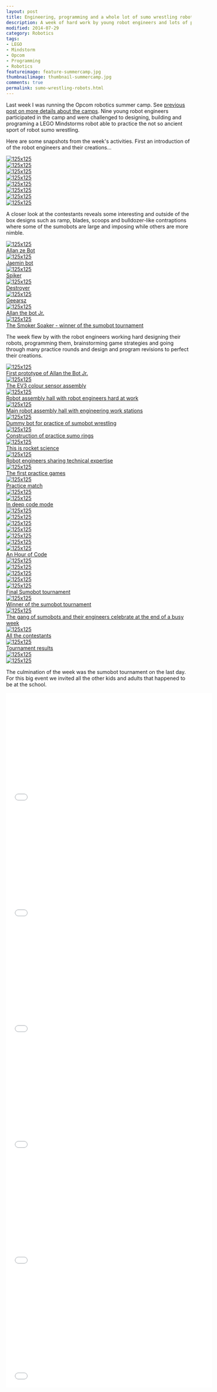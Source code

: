 ```yaml
---
layout: post  
title: Engineering, programming and a whole lot of sumo wrestling robots  
description: A week of hard work by young robot engineers and lots of programming resulted in a remarkable line-up of sumobots ready to battle for the glory of becoming the champion sumobot.
modified: 2014-07-29
category: Robotics
tags:
- LEGO
- Mindstorm
- Opcom
- Programming
- Robotics
featureimage: feature-summercamp.jpg
thumbnailimage: thumbnail-summercamp.jpg
comments: true 
permalink: sumo-wrestling-robots.html
--- 
```

<p>Last week I was running the Opcom robotics summer camp. See <a href="wanted-lego-ninjas.html">previous post on more details about the camps</a>. Nine young robot engineers participated in the camp and were challenged to designing, building and programing a LEGO Mindstorms robot able to practice the not so ancient sport of robot sumo wrestling.</p>

<p>Here are some snapshots from the week's activities. First an introduction of of the robot engineers and their creations...</p>
<div class="row">
  <div class="col-xs-6 col-md-4">
    <a href="http://drpineda.ca/img/post_images/summer_camp-info1.jpg" class="thumbnail">
      <img src="http://drpineda.ca/img/post_images/summer_camp-info1.jpg" alt="125x125">
	  <figcaption></figcaption>
	</a>
  </div>
  <div class="col-xs-6 col-md-4">
    <a href="http://drpineda.ca/img/post_images/summer_camp-info2.jpg" class="thumbnail">
      <img src="http://drpineda.ca/img/post_images/summer_camp-info2.jpg" alt="125x125">
	  <figcaption></figcaption>
    </a>
  </div>
  <div class="col-xs-6 col-md-4">
    <a href="http://drpineda.ca/img/post_images/summer_camp-info3.jpg" class="thumbnail">
      <img src="http://drpineda.ca/img/post_images/summer_camp-info3.jpg" alt="125x125">
	  <figcaption></figcaption>
    </a>
  </div>
</div>

<div class="row">
  <div class="col-xs-6 col-md-4">
    <a href="http://drpineda.ca/img/post_images/summer_camp-info4.jpg" class="thumbnail">
      <img src="http://drpineda.ca/img/post_images/summer_camp-info4.jpg" alt="125x125">
	  <figcaption></figcaption>
	</a>
  </div>
  <div class="col-xs-6 col-md-4">
    <a href="http://drpineda.ca/img/post_images/summer_camp-info5.jpg" class="thumbnail">
      <img src="http://drpineda.ca/img/post_images/summer_camp-info5.jpg" alt="125x125">
	  <figcaption></figcaption>
    </a>
  </div>
  <div class="col-xs-6 col-md-4">
    <a href="http://drpineda.ca/img/post_images/summer_camp-info6.jpg" class="thumbnail">
      <img src="http://drpineda.ca/img/post_images/summer_camp-info6.jpg" alt="125x125">
	  <figcaption></figcaption>
    </a>
  </div>
</div>

<div class="row">
  <div class="col-xs-6 col-md-4">
    <a href="http://drpineda.ca/img/post_images/summer_camp-info7.jpg" class="thumbnail">
      <img src="http://drpineda.ca/img/post_images/summer_camp-info7.jpg" alt="125x125">
	  <figcaption></figcaption>
	</a>
  </div>
  <div class="col-xs-6 col-md-4">
    <a href="http://drpineda.ca/img/post_images/summer_camp-info8.jpg" class="thumbnail">
      <img src="http://drpineda.ca/img/post_images/summer_camp-info8.jpg" alt="125x125">
	  <figcaption></figcaption>
    </a>
  </div>
</div>

<p>A closer look at the contestants reveals some interesting and outside of the box designs such as ramp, blades, scoops and bulldozer-like contraptions where some of the sumobots are large and imposing while others are more nimble.<p>

<div class="row">  
  <div class="col-xs-6 col-md-4">
    <a href="http://drpineda.ca/img/post_images/summer_camp-allan.jpg" class="thumbnail">
      <img src="http://drpineda.ca/img/post_images/summer_camp-allan.jpg" alt="125x125">
	  <figcaption>Allan ze Bot</figcaption>
    </a>
  </div>  
  <div class="col-xs-6 col-md-4">
    <a href="http://drpineda.ca/img/post_images/summer_camp-jaemins.jpg" class="thumbnail">
      <img src="http://drpineda.ca/img/post_images/summer_camp-jaemins.jpg" alt="125x125">
	  <figcaption>Jaemin bot</figcaption>
    </a>
  </div>
  <div class="col-xs-6 col-md-4">
    <a href="http://drpineda.ca/img/post_images/summer_camp-spiker.jpg" class="thumbnail">
      <img src="http://drpineda.ca/img/post_images/summer_camp-spiker.jpg" alt="125x125">
	  <figcaption>Spiker</figcaption>
    </a>
  </div>  
</div>

<div class="row">  
  <div class="col-xs-6 col-md-4">
    <a href="http://drpineda.ca/img/post_images/summer_camp-destroyer.jpg" class="thumbnail">
      <img src="http://drpineda.ca/img/post_images/summer_camp-destroyer.jpg" alt="125x125">
	  <figcaption>Destroyer</figcaption>
    </a>
  </div>  
  <div class="col-xs-6 col-md-4">
    <a href="http://drpineda.ca/img/post_images/summer_camp-geearsz.jpg" class="thumbnail">
      <img src="http://drpineda.ca/img/post_images/summer_camp-geearsz.jpg" alt="125x125">
	  <figcaption>Geearsz</figcaption>
    </a>
  </div>
  <div class="col-xs-6 col-md-4">
    <a href="http://drpineda.ca/img/post_images/summer_camp-allanjr.jpg" class="thumbnail">
      <img src="http://drpineda.ca/img/post_images/summer_camp-allanjr.jpg" alt="125x125">
	  <figcaption>Allan the bot Jr.</figcaption>
    </a>
  </div>  
</div>

<div class="row">  
  <div class="col-xs-6 col-md-4">
    <a href="http://drpineda.ca/img/post_images/summer_camp-smokersoaker.jpg" class="thumbnail">
      <img src="http://drpineda.ca/img/post_images/summer_camp-smokersoaker.jpg" alt="125x125">
	  <figcaption>The Smoker Soaker - winner of the sumobot tournament</figcaption>
    </a>
  </div>   
</div>

<p>The week flew by with the robot engineers working hard designing their robots, programming them, brainstorming game strategies and going through many practice rounds and design and program revisions to perfect their creations.</p>

<div class="row">
  <div class="col-xs-6 col-md-4">
    <a href="http://drpineda.ca/img/post_images/summer_camp_1.jpg" class="thumbnail">
      <img src="http://drpineda.ca/img/post_images/summer_camp_1.jpg" alt="125x125">
	  <figcaption>First prototype of Allan the Bot Jr.</figcaption>
	</a>

  </div>
  <div class="col-xs-6 col-md-4">
    <a href="http://drpineda.ca/img/post_images/summer_camp_2.jpg" class="thumbnail">
      <img src="http://drpineda.ca/img/post_images/summer_camp_2.jpg" alt="125x125">
	  <figcaption>The EV3 colour sensor assembly</figcaption>
    </a>
  </div>
  <div class="col-xs-6 col-md-4">
    <a href="http://drpineda.ca/img/post_images/summer_camp_3.jpg" class="thumbnail">
      <img src="http://drpineda.ca/img/post_images/summer_camp_3.jpg" alt="125x125">
	  <figcaption>Robot assembly hall with robot engineers hard at work</figcaption>
    </a>
  </div>
</div>
  
<div class="row">  
  <div class="col-xs-6 col-md-4">
    <a href="http://drpineda.ca/img/post_images/summer_camp_4.jpg" class="thumbnail">
      <img src="http://drpineda.ca/img/post_images/summer_camp_4.jpg" alt="125x125">
	  <figcaption>Main robot assembly hall with engineering work stations</figcaption>
    </a>
  </div>
  <div class="col-xs-6 col-md-4">
    <a href="http://drpineda.ca/img/post_images/summer_camp_5.jpg" class="thumbnail">
      <img src="http://drpineda.ca/img/post_images/summer_camp_5.jpg" alt="125x125">
	  <figcaption>Dummy bot for practice of sumobot wrestling</figcaption>
    </a>
  </div>
  <div class="col-xs-6 col-md-4">
    <a href="http://drpineda.ca/img/post_images/summer_camp_6.jpg" class="thumbnail">
      <img src="http://drpineda.ca/img/post_images/summer_camp_6.jpg" alt="125x125">
	  <figcaption>Construction of practice sumo rings</figcaption>
    </a>
  </div>  
</div>

<div class="row">  
  <div class="col-xs-6 col-md-4">
    <a href="http://drpineda.ca/img/post_images/summer_camp_7.jpg" class="thumbnail">
      <img src="http://drpineda.ca/img/post_images/summer_camp_7.jpg" alt="125x125">
	  <figcaption>This is rocket science</figcaption>
    </a>
  </div>
  <div class="col-xs-6 col-md-4">
    <a href="http://drpineda.ca/img/post_images/summer_camp_8.jpg" class="thumbnail">
      <img src="http://drpineda.ca/img/post_images/summer_camp_8.jpg" alt="125x125">
	  <figcaption>Robot engineers sharing technical expertise</figcaption>
    </a>
  </div>
    <div class="col-xs-6 col-md-4">
    <a href="http://drpineda.ca/img/post_images/summer_camp_10.jpg" class="thumbnail">
      <img src="http://drpineda.ca/img/post_images/summer_camp_10.jpg" alt="125x125">
	  <figcaption>The first practice games</figcaption>
    </a>
  </div>
</div>

<div class="row">  
  <div class="col-xs-6 col-md-4">
    <a href="http://drpineda.ca/img/post_images/summer_camp_11.jpg" class="thumbnail">
      <img src="http://drpineda.ca/img/post_images/summer_camp_11.jpg" alt="125x125">
	  <figcaption>Practice match</figcaption>
    </a>
  </div>
  <div class="col-xs-6 col-md-4">
    <a href="http://drpineda.ca/img/post_images/summer_camp_12.jpg" class="thumbnail">
      <img src="http://drpineda.ca/img/post_images/summer_camp_12.jpg" alt="125x125">
	  <figcaption></figcaption>
    </a>
  </div>
  <div class="col-xs-6 col-md-4">
    <a href="http://drpineda.ca/img/post_images/summer_camp_13.jpg" class="thumbnail">
      <img src="http://drpineda.ca/img/post_images/summer_camp_13.jpg" alt="125x125">
	  <figcaption>In deep code mode</figcaption>
    </a>
  </div>
</div>

<div class="row">  
  <div class="col-xs-6 col-md-4">
    <a href="http://drpineda.ca/img/post_images/summer_camp_19.jpg" class="thumbnail">
      <img src="http://drpineda.ca/img/post_images/summer_camp_19.jpg" alt="125x125">
	  <figcaption></figcaption>
    </a>
  </div>
  <div class="col-xs-6 col-md-4">
    <a href="http://drpineda.ca/img/post_images/summer_camp_14.jpg" class="thumbnail">
      <img src="http://drpineda.ca/img/post_images/summer_camp_14.jpg" alt="125x125">
	  <figcaption></figcaption>
    </a>
  </div>
  <div class="col-xs-6 col-md-4">
    <a href="http://drpineda.ca/img/post_images/summer_camp_15.jpg" class="thumbnail">
      <img src="http://drpineda.ca/img/post_images/summer_camp_15.jpg" alt="125x125">
	  <figcaption></figcaption>
    </a>
  </div>  
</div>

<div class="row">  
  <div class="col-xs-6 col-md-4">
    <a href="http://drpineda.ca/img/post_images/summer_camp_16.jpg" class="thumbnail">
      <img src="http://drpineda.ca/img/post_images/summer_camp_16.jpg" alt="125x125">
	  <figcaption></figcaption>
    </a>
  </div>  
  <div class="col-xs-6 col-md-4">
    <a href="http://drpineda.ca/img/post_images/summer_camp_17.jpg" class="thumbnail">
      <img src="http://drpineda.ca/img/post_images/summer_camp_17.jpg" alt="125x125">
	  <figcaption></figcaption>
    </a>
  </div>
  <div class="col-xs-6 col-md-4">
    <a href="http://drpineda.ca/img/post_images/summer_camp_18.jpg" class="thumbnail">
      <img src="http://drpineda.ca/img/post_images/summer_camp_18.jpg" alt="125x125">
	  <figcaption></figcaption>
    </a>
  </div>  
</div>

<div class="row">  
  <div class="col-xs-6 col-md-4">
    <a href="http://drpineda.ca/img/post_images/summer_camp_19.jpg" class="thumbnail">
      <img src="http://drpineda.ca/img/post_images/summer_camp_19.jpg" alt="125x125">
	  <figcaption>An Hour of Code</figcaption>
    </a>
  </div>  
  <div class="col-xs-6 col-md-4">
    <a href="http://drpineda.ca/img/post_images/summer_camp_20.jpg" class="thumbnail">
      <img src="http://drpineda.ca/img/post_images/summer_camp_20.jpg" alt="125x125">
	  <figcaption></figcaption>
    </a>
  </div>
  <div class="col-xs-6 col-md-4">
    <a href="http://drpineda.ca/img/post_images/summer_camp_21.jpg" class="thumbnail">
      <img src="http://drpineda.ca/img/post_images/summer_camp_21.jpg" alt="125x125">
	  <figcaption></figcaption>
    </a>
  </div>  
</div>

<div class="row">  
  <div class="col-xs-6 col-md-4">
    <a href="http://drpineda.ca/img/post_images/summer_camp_22.jpg" class="thumbnail">
      <img src="http://drpineda.ca/img/post_images/summer_camp_22.jpg" alt="125x125">
	  <figcaption></figcaption>
    </a>
  </div>  
  <div class="col-xs-6 col-md-4">
    <a href="http://drpineda.ca/img/post_images/summer_camp_23.jpg" class="thumbnail">
      <img src="http://drpineda.ca/img/post_images/summer_camp_23.jpg" alt="125x125">
	  <figcaption></figcaption>
    </a>
  </div>
  <div class="col-xs-6 col-md-4">
    <a href="http://drpineda.ca/img/post_images/summer_camp_24.jpg" class="thumbnail">
      <img src="http://drpineda.ca/img/post_images/summer_camp_24.jpg" alt="125x125">
	  <figcaption>Final Sumobot tournament</figcaption>
    </a>
  </div>  
</div>

<div class="row">  
  <div class="col-xs-6 col-md-4">
    <a href="http://drpineda.ca/img/post_images/summer_camp_25.jpg" class="thumbnail">
      <img src="http://drpineda.ca/img/post_images/summer_camp_25.jpg" alt="125x125">
	  <figcaption>Winner of the sumobot tournament</figcaption>
    </a>
  </div>  
  <div class="col-xs-6 col-md-4">
    <a href="http://drpineda.ca/img/post_images/summer_camp_26.jpg" class="thumbnail">
      <img src="http://drpineda.ca/img/post_images/summer_camp_26.jpg" alt="125x125">
	  <figcaption>The gang of sumobots and their engineers celebrate at the end of a busy week</figcaption>
    </a>
  </div>
  <div class="col-xs-6 col-md-4">
    <a href="http://drpineda.ca/img/post_images/summer_camp_27.jpg" class="thumbnail">
      <img src="http://drpineda.ca/img/post_images/summer_camp_27.jpg" alt="125x125">
	  <figcaption>All the contestants</figcaption>
    </a>
  </div>  
</div>

<div class="row">  
  <div class="col-xs-6 col-md-4">
    <a href="http://drpineda.ca/img/post_images/summer_camp_28.jpg" class="thumbnail">
      <img src="http://drpineda.ca/img/post_images/summer_camp_28.jpg" alt="125x125">
	  <figcaption>Tournament results</figcaption>
    </a>
  </div>  
  <div class="col-xs-6 col-md-4">
    <a href="http://drpineda.ca/img/post_images/summer_camp_29.jpg" class="thumbnail">
      <img src="http://drpineda.ca/img/post_images/summer_camp_29.jpg" alt="125x125">
	  <figcaption></figcaption>
    </a>
  </div>
  <div class="col-xs-6 col-md-4">
    <a href="http://drpineda.ca/img/post_images/summer_camp_30.jpg" class="thumbnail">
      <img src="http://drpineda.ca/img/post_images/summer_camp_30.jpg" alt="125x125">
	  <figcaption></figcaption>
    </a>
  </div>  
</div>

<p>The culmination of the week was the sumobot tournament on the last day. For this big event we invited all the other kids and adults that happened to be at the school.</p> 

<iframe width="560" height="315" src="//www.youtube.com/embed/DlO1pwmAZxg" frameborder="0" allowfullscreen></iframe>
<iframe width="560" height="315" src="//www.youtube.com/embed/Ly361ITwyRE" frameborder="0" allowfullscreen></iframe>
<iframe width="560" height="315" src="//www.youtube.com/embed/qaqoFRlxr7I" frameborder="0" allowfullscreen></iframe>
<iframe width="560" height="315" src="//www.youtube.com/embed/yXGA0tc5n9E" frameborder="0" allowfullscreen></iframe>
<iframe width="560" height="315" src="//www.youtube.com/embed/EZPH5WFl5P8" frameborder="0" allowfullscreen></iframe>
<iframe width="560" height="315" src="//www.youtube.com/embed/mu2xeaiA5h8" frameborder="0" allowfullscreen></iframe>